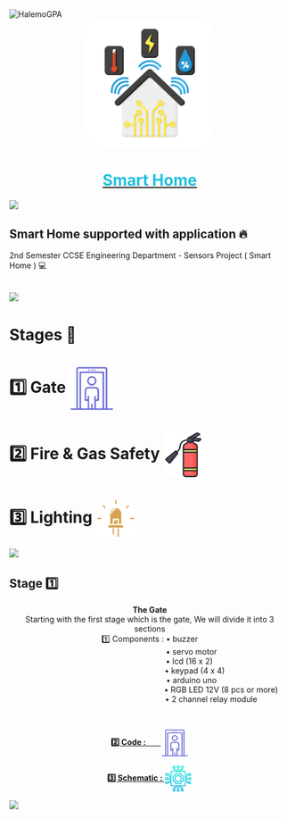 <img align="center" src="https://avatars.githubusercontent.com/u/73307941?s=96&v=4" alt="HalemoGPA">
<a href="https://www.youtube.com/playlist?list=PLDoPjvoNmBAx3kiplQR_oeDqLDBUDYwVv](https://www.youtube.com/watch?v=AjDNwPLduyU" target="_blank"  >
<div align="center">
				<img src="https://github.com/HalemoGPA/SmartHome/blob/main/images/readme%20imgs/home-monitoring.png" width="230" alt="Smart Home" style="border-radius:30px;"></div><div align="center">
        <h1 style="color:#20C0E0" align="center">Smart Home</h1>
        </div></a>
        
![](https://i.imgur.com/waxVImv.png)  

## Smart Home supported with application 🔥
2nd Semester CCSE Engineering Department -  Sensors Project ( Smart Home ) 💻  
<br>  
![](https://i.imgur.com/waxVImv.png)  

# Stages 📶

<h1> 1️⃣ Gate <img align="center" src="https://github.com/HalemoGPA/SmartHome/blob/main/images/readme%20imgs/security-checkpoint.png" alt="Gate" width="80"> </h1> 
<h1> 2️⃣ Fire & Gas Safety <img align="center" src="https://github.com/HalemoGPA/SmartHome/blob/main/images/readme%20imgs/fire-extinguisher.png" alt="Gate" width="80"> </h1>
<h1> 3️⃣ Lighting <img align="center" src="https://github.com/HalemoGPA/SmartHome/blob/main/images/readme%20imgs/led.png" alt="Gate" width="70"> </h1>

![](https://i.imgur.com/waxVImv.png) 

<h2>Stage 1️⃣</h2> 
<div align="center">
  <p align="center" width="230">
<strong> The Gate <br></strong> Starting with the first stage which is the gate, We will divide it into 3 sections <br>
  1️⃣ Components : • buzzer <br>&nbsp;&nbsp;&nbsp;&nbsp;&nbsp;&nbsp;&nbsp;&nbsp;&nbsp;&nbsp;&nbsp;&nbsp;&nbsp;&nbsp;&nbsp;&nbsp;&nbsp;&nbsp;
&nbsp;&nbsp;&nbsp;&nbsp;&nbsp;&nbsp;&nbsp;&nbsp;&nbsp;&nbsp;&nbsp;&nbsp;&nbsp;&nbsp;&nbsp;&nbsp;&nbsp;&nbsp;&nbsp;• servo motor <br>&nbsp;&nbsp;&nbsp;&nbsp;&nbsp;&nbsp;&nbsp;&nbsp;&nbsp;&nbsp;&nbsp;&nbsp;&nbsp;&nbsp;&nbsp;&nbsp;&nbsp;&nbsp;
&nbsp;&nbsp;&nbsp;&nbsp;&nbsp;&nbsp;&nbsp;&nbsp;&nbsp;&nbsp;&nbsp;&nbsp;&nbsp;&nbsp;&nbsp;&nbsp;&nbsp;• lcd (16 x 2) <br> &nbsp;&nbsp;&nbsp;&nbsp;&nbsp;&nbsp;&nbsp;&nbsp;&nbsp;&nbsp;&nbsp;&nbsp;&nbsp;&nbsp;&nbsp;&nbsp;&nbsp;&nbsp;
&nbsp;&nbsp;&nbsp;&nbsp;&nbsp;&nbsp;&nbsp;&nbsp;&nbsp;&nbsp;&nbsp;&nbsp;&nbsp;&nbsp;&nbsp;&nbsp;&nbsp;&nbsp;&nbsp;&nbsp;&nbsp; • keypad (4 x 4) <br> &nbsp;&nbsp;&nbsp;&nbsp;&nbsp;&nbsp;&nbsp;&nbsp;&nbsp;&nbsp;&nbsp;&nbsp;&nbsp;&nbsp;&nbsp;&nbsp;&nbsp;&nbsp;
&nbsp;&nbsp;&nbsp;&nbsp;&nbsp;&nbsp;&nbsp;&nbsp;&nbsp;&nbsp;&nbsp;&nbsp;&nbsp;&nbsp;&nbsp;&nbsp;&nbsp;&nbsp; • arduino uno <br> &nbsp;&nbsp;&nbsp;&nbsp;&nbsp;&nbsp;&nbsp;&nbsp;&nbsp;&nbsp;&nbsp;&nbsp;&nbsp;&nbsp;&nbsp;&nbsp;&nbsp;&nbsp;
&nbsp;&nbsp;&nbsp;&nbsp;&nbsp;&nbsp;&nbsp;&nbsp;&nbsp;&nbsp;&nbsp;&nbsp;&nbsp;&nbsp;&nbsp;&nbsp;&nbsp;&nbsp;&nbsp; &nbsp;&nbsp;&nbsp;&nbsp;&nbsp;&nbsp;&nbsp;&nbsp;&nbsp;&nbsp;&nbsp;&nbsp;&nbsp;&nbsp;&nbsp;&nbsp;&nbsp;&nbsp;&nbsp;&nbsp;&nbsp;&nbsp;&nbsp;&nbsp;&nbsp;&nbsp;• RGB LED 12V (8 pcs or more) <br> &nbsp;&nbsp;&nbsp;&nbsp;&nbsp;&nbsp;&nbsp;&nbsp;&nbsp;&nbsp;
&nbsp;&nbsp;&nbsp;&nbsp;&nbsp;&nbsp;&nbsp;&nbsp;&nbsp;&nbsp;&nbsp;&nbsp;&nbsp;&nbsp;&nbsp;&nbsp;&nbsp;&nbsp;&nbsp;&nbsp;&nbsp;&nbsp;&nbsp;&nbsp;&nbsp;&nbsp;&nbsp;&nbsp;&nbsp;&nbsp;&nbsp;&nbsp;&nbsp;&nbsp;&nbsp;&nbsp;&nbsp;&nbsp;&nbsp;&nbsp;&nbsp;&nbsp;&nbsp;&nbsp; • 2 channel relay module
</p><br>
<p><a href="https://github.com/HalemoGPA/SmartHome/blob/main/source/gate.ino" alt="gate"><b>2️⃣ Code : &nbsp;&nbsp;&nbsp;&nbsp;&nbsp;&nbsp;&nbsp;</b><img align="center" src="https://github.com/HalemoGPA/SmartHome/blob/main/images/readme%20imgs/security-checkpoint.png" alt="Gate" width="50"></a></p>
<p>
  <a href="https://github.com/HalemoGPA/SmartHome/blob/main/schematic%20circuit/gate%20schematic.JPG"> <b>3️⃣ Schematic : </b><img align="center" src="https://github.com/HalemoGPA/SmartHome/blob/main/images/readme%20imgs/process.png" alt="Gate" width="50"></a>
</p>
</div>     


![](https://i.imgur.com/waxVImv.png) 
